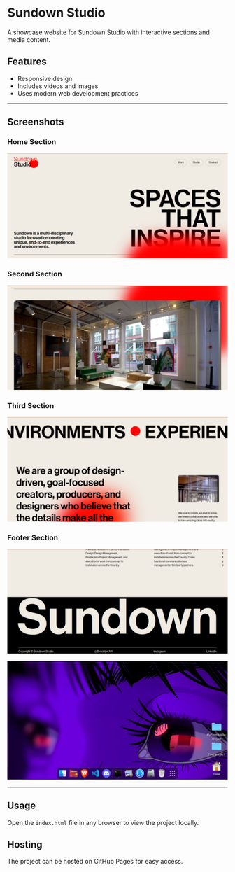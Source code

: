 # Sundown Studio

A showcase website for Sundown Studio with interactive sections and media content.

## Features
- Responsive design
- Includes videos and images
- Uses modern web development practices

---

## Screenshots

### Home Section
![Home Section](images/Home-section.png)

### Second Section
![Second Section](images/second-section.png)

### Third Section
![Third Section](images/Third-section.png)

### Footer Section
![Footer Section](images/footer-section.png)

![Screenshot](images/screenshot.png)


---

## Usage
Open the `index.html` file in any browser to view the project locally.

## Hosting
The project can be hosted on GitHub Pages for easy access.

